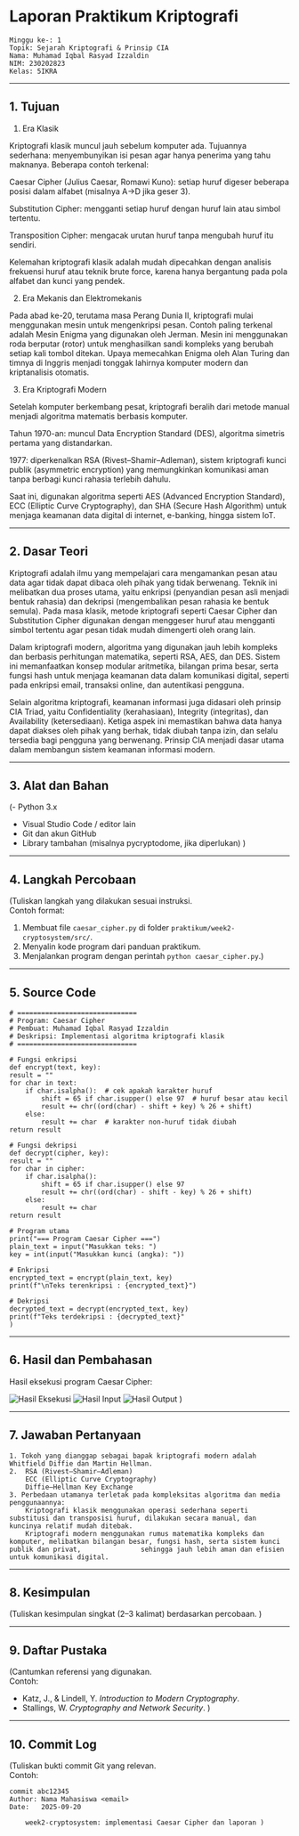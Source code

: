 # Laporan Praktikum Kriptografi
    Minggu ke-: 1  
    Topik: Sejarah Kriptografi & Prinsip CIA 
    Nama: Muhamad Iqbal Rasyad Izzaldin 
    NIM: 230202823
    Kelas: 5IKRA  

---

## 1. Tujuan
1. Era Klasik

Kriptografi klasik muncul jauh sebelum komputer ada. Tujuannya sederhana: menyembunyikan isi pesan agar hanya penerima yang tahu maknanya.
Beberapa contoh terkenal:

Caesar Cipher (Julius Caesar, Romawi Kuno): setiap huruf digeser beberapa posisi dalam alfabet (misalnya A→D jika geser 3).

Substitution Cipher: mengganti setiap huruf dengan huruf lain atau simbol tertentu.

Transposition Cipher: mengacak urutan huruf tanpa mengubah huruf itu sendiri.

Kelemahan kriptografi klasik adalah mudah dipecahkan dengan analisis frekuensi huruf atau teknik brute force, karena hanya bergantung pada pola alfabet dan kunci yang pendek.

2. Era Mekanis dan Elektromekanis

Pada abad ke-20, terutama masa Perang Dunia II, kriptografi mulai menggunakan mesin untuk mengenkripsi pesan.
Contoh paling terkenal adalah Mesin Enigma yang digunakan oleh Jerman. Mesin ini menggunakan roda berputar (rotor) untuk menghasilkan sandi kompleks yang berubah setiap kali tombol ditekan.
Upaya memecahkan Enigma oleh Alan Turing dan timnya di Inggris menjadi tonggak lahirnya komputer modern dan kriptanalisis otomatis.

3. Era Kriptografi Modern

Setelah komputer berkembang pesat, kriptografi beralih dari metode manual menjadi algoritma matematis berbasis komputer.

Tahun 1970-an: muncul Data Encryption Standard (DES), algoritma simetris pertama yang distandarkan.

1977: diperkenalkan RSA (Rivest–Shamir–Adleman), sistem kriptografi kunci publik (asymmetric encryption) yang memungkinkan komunikasi aman tanpa berbagi kunci rahasia terlebih dahulu.

Saat ini, digunakan algoritma seperti AES (Advanced Encryption Standard), ECC (Elliptic Curve Cryptography), dan SHA (Secure Hash Algorithm) untuk menjaga keamanan data digital di internet, e-banking, hingga sistem IoT.

---

## 2. Dasar Teori
Kriptografi adalah ilmu yang mempelajari cara mengamankan pesan atau data agar tidak dapat dibaca oleh pihak yang tidak berwenang. Teknik ini melibatkan dua proses utama, yaitu enkripsi (penyandian pesan asli menjadi bentuk rahasia) dan dekripsi (mengembalikan pesan rahasia ke bentuk semula). Pada masa klasik, metode kriptografi seperti Caesar Cipher dan Substitution Cipher digunakan dengan menggeser huruf atau mengganti simbol tertentu agar pesan tidak mudah dimengerti oleh orang lain.

Dalam kriptografi modern, algoritma yang digunakan jauh lebih kompleks dan berbasis perhitungan matematika, seperti RSA, AES, dan DES. Sistem ini memanfaatkan konsep modular aritmetika, bilangan prima besar, serta fungsi hash untuk menjaga keamanan data dalam komunikasi digital, seperti pada enkripsi email, transaksi online, dan autentikasi pengguna.

Selain algoritma kriptografi, keamanan informasi juga didasari oleh prinsip CIA Triad, yaitu Confidentiality (kerahasiaan), Integrity (integritas), dan Availability (ketersediaan). Ketiga aspek ini memastikan bahwa data hanya dapat diakses oleh pihak yang berhak, tidak diubah tanpa izin, dan selalu tersedia bagi pengguna yang berwenang. Prinsip CIA menjadi dasar utama dalam membangun sistem keamanan informasi modern.

---

## 3. Alat dan Bahan
(- Python 3.x  
- Visual Studio Code / editor lain  
- Git dan akun GitHub  
- Library tambahan (misalnya pycryptodome, jika diperlukan)  )

---

## 4. Langkah Percobaan
(Tuliskan langkah yang dilakukan sesuai instruksi.  
Contoh format:
1. Membuat file `caesar_cipher.py` di folder `praktikum/week2-cryptosystem/src/`.
2. Menyalin kode program dari panduan praktikum.
3. Menjalankan program dengan perintah `python caesar_cipher.py`.)

---

## 5. Source Code
    # ==============================
    # Program: Caesar Cipher
    # Pembuat: Muhamad Iqbal Rasyad Izzaldin
    # Deskripsi: Implementasi algoritma kriptografi klasik
    # ==============================

    # Fungsi enkripsi
    def encrypt(text, key):
    result = ""
    for char in text:
        if char.isalpha():  # cek apakah karakter huruf
            shift = 65 if char.isupper() else 97  # huruf besar atau kecil
            result += chr((ord(char) - shift + key) % 26 + shift)
        else:
            result += char  # karakter non-huruf tidak diubah
    return result

    # Fungsi dekripsi
    def decrypt(cipher, key):
    result = ""
    for char in cipher:
        if char.isalpha():
            shift = 65 if char.isupper() else 97
            result += chr((ord(char) - shift - key) % 26 + shift)
        else:
            result += char
    return result

    # Program utama
    print("=== Program Caesar Cipher ===")
    plain_text = input("Masukkan teks: ")
    key = int(input("Masukkan kunci (angka): "))

    # Enkripsi
    encrypted_text = encrypt(plain_text, key)
    print(f"\nTeks terenkripsi : {encrypted_text}")

    # Dekripsi
    decrypted_text = decrypt(encrypted_text, key)
    print(f"Teks terdekripsi : {decrypted_text}"
    )

---

## 6. Hasil dan Pembahasan

Hasil eksekusi program Caesar Cipher:

![Hasil Eksekusi](screenshots/output.png)
![Hasil Input](screenshots/input.png)
![Hasil Output](screenshots/output.png)
)

---

## 7. Jawaban Pertanyaan
    1. Tokoh yang dianggap sebagai bapak kriptografi modern adalah Whitfield Diffie dan Martin Hellman.
    2.  RSA (Rivest–Shamir–Adleman)
        ECC (Elliptic Curve Cryptography)
        Diffie–Hellman Key Exchange
    3. Perbedaan utamanya terletak pada kompleksitas algoritma dan media penggunaannya:
        Kriptografi klasik menggunakan operasi sederhana seperti substitusi dan transposisi huruf, dilakukan secara manual, dan kuncinya relatif mudah ditebak.
        Kriptografi modern menggunakan rumus matematika kompleks dan komputer, melibatkan bilangan besar, fungsi hash, serta sistem kunci publik dan privat,               sehingga jauh lebih aman dan efisien untuk komunikasi digital.
---

## 8. Kesimpulan
(Tuliskan kesimpulan singkat (2–3 kalimat) berdasarkan percobaan.  )

---

## 9. Daftar Pustaka
(Cantumkan referensi yang digunakan.  
Contoh:  
- Katz, J., & Lindell, Y. *Introduction to Modern Cryptography*.  
- Stallings, W. *Cryptography and Network Security*.  )

---

## 10. Commit Log
(Tuliskan bukti commit Git yang relevan.  
Contoh:
```
commit abc12345
Author: Nama Mahasiswa <email>
Date:   2025-09-20

    week2-cryptosystem: implementasi Caesar Cipher dan laporan )
```
